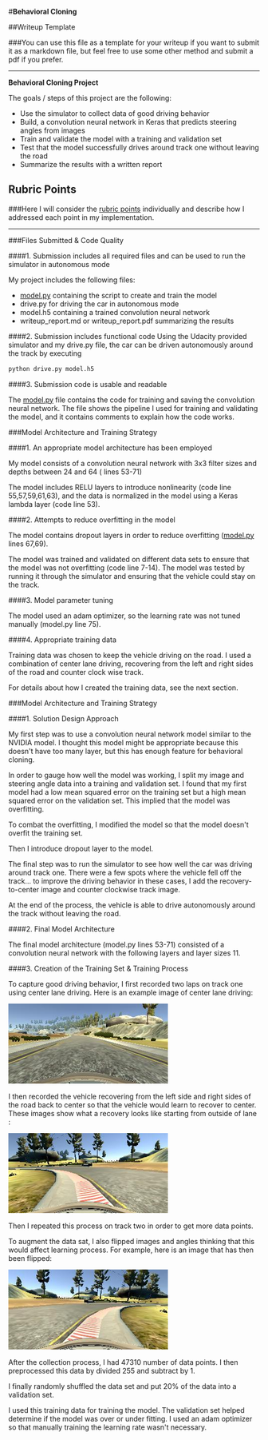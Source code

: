#**Behavioral Cloning**

##Writeup Template

###You can use this file as a template for your writeup if you want to submit it as a markdown file, but feel free to use some other method and submit a pdf if you prefer.

---

**Behavioral Cloning Project**

The goals / steps of this project are the following:
* Use the simulator to collect data of good driving behavior
* Build, a convolution neural network in Keras that predicts steering angles from images
* Train and validate the model with a training and validation set
* Test that the model successfully drives around track one without leaving the road
* Summarize the results with a written report


[//]: # (Image References)

## Rubric Points
###Here I will consider the [rubric points](https://review.udacity.com/#!/rubrics/432/view) individually and describe how I addressed each point in my implementation.  

---
###Files Submitted & Code Quality

####1. Submission includes all required files and can be used to run the simulator in autonomous mode

My project includes the following files:
* [model.py](https://github.com/vilion/CarND-Behavioral-Cloning-P3/blob/master/model.py) containing the script to create and train the model
* drive.py for driving the car in autonomous mode
* model.h5 containing a trained convolution neural network
* writeup_report.md or writeup_report.pdf summarizing the results

####2. Submission includes functional code
Using the Udacity provided simulator and my drive.py file, the car can be driven autonomously around the track by executing
```sh
python drive.py model.h5
```

####3. Submission code is usable and readable

The [model.py](https://github.com/vilion/CarND-Behavioral-Cloning-P3/blob/master/model.py) file contains the code for training and saving the convolution neural network. The file shows the pipeline I used for training and validating the model, and it contains comments to explain how the code works.

###Model Architecture and Training Strategy

####1. An appropriate model architecture has been employed

My model consists of a convolution neural network with 3x3 filter sizes and depths between 24 and 64 ( lines 53-71)

The model includes RELU layers to introduce nonlinearity (code line 55,57,59,61,63), and the data is normalized in the model using a Keras lambda layer (code line 53).

####2. Attempts to reduce overfitting in the model

The model contains dropout layers in order to reduce overfitting ([model.py](https://github.com/vilion/CarND-Behavioral-Cloning-P3/blob/master/model.py) lines 67,69).

The model was trained and validated on different data sets to ensure that the model was not overfitting (code line 7-14). The model was tested by running it through the simulator and ensuring that the vehicle could stay on the track.

####3. Model parameter tuning

The model used an adam optimizer, so the learning rate was not tuned manually (model.py line 75).

####4. Appropriate training data

Training data was chosen to keep the vehicle driving on the road. I used a combination of center lane driving, recovering from the left and right sides of the road and counter clock wise track.

For details about how I created the training data, see the next section.

###Model Architecture and Training Strategy

####1. Solution Design Approach

My first step was to use a convolution neural network model similar to the NVIDIA model. I thought this model might be appropriate because this doesn't have too many layer, but this has enough feature for behavioral cloning.   

In order to gauge how well the model was working, I split my image and steering angle data into a training and validation set. I found that my first model had a low mean squared error on the training set but a high mean squared error on the validation set. This implied that the model was overfitting.

To combat the overfitting, I modified the model so that the model doesn't overfit the training set.

Then I introduce dropout layer to the model.

The final step was to run the simulator to see how well the car was driving around track one. There were a few spots where the vehicle fell off the track... to improve the driving behavior in these cases, I add the recovery-to-center image and counter clockwise track image.

At the end of the process, the vehicle is able to drive autonomously around the track without leaving the road.

####2. Final Model Architecture

The final model architecture (model.py lines 53-71) consisted of a convolution neural network with the following layers and layer sizes 11.

####3. Creation of the Training Set & Training Process

To capture good driving behavior, I first recorded two laps on track one using center lane driving. Here is an example image of center lane driving:

![center lane](center_2017_03_30_07_28_09_216.jpg)

I then recorded the vehicle recovering from the left side and right sides of the road back to center so that the vehicle would learn to recover to center. These images show what a recovery looks like starting from outside of lane :

![](outside.jpg)

Then I repeated this process on track two in order to get more data points.

To augment the data sat, I also flipped images and angles thinking that this would affect learning process. For example, here is an image that has then been flipped:

![](flip.jpg)

After the collection process, I had 47310 number of data points. I then preprocessed this data by divided 255 and subtract by 1.

I finally randomly shuffled the data set and put 20% of the data into a validation set.

I used this training data for training the model. The validation set helped determine if the model was over or under fitting. I used an adam optimizer so that manually training the learning rate wasn't necessary.
